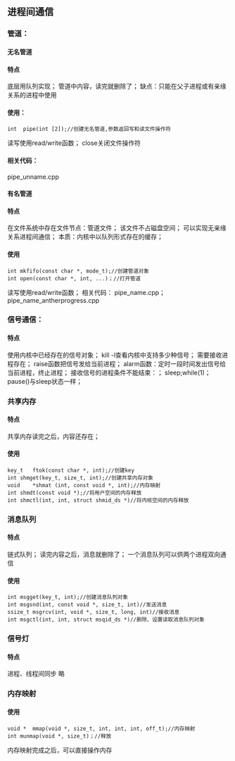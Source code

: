 ## 进程间通信

### 管道：
#### 无名管道
#### 特点
底层用队列实现；
管道中内容，读完就删除了；
缺点：只能在父子进程或有亲缘关系的进程中使用
#### 使用：
```
int	 pipe(int [2]);//创建无名管道,参数返回写和读文件操作符
```
读写使用read/write函数；
close关闭文件操作符
#### 相关代码：
pipe_unname.cpp
#### 有名管道
#### 特点
在文件系统中存在文件节点：管道文件；
该文件不占磁盘空间；
可以实现无亲缘关系进程间通信；
本质：内核中以队列形式存在的缓存；
#### 使用
```
int	mkfifo(const char *, mode_t);//创建管道对象
int	open(const char *, int, ...)；//打开管道
```
读写使用read/write函数；
相关代码：
pipe_name.cpp；
pipe_name_antherprogress.cpp

### 信号通信：
#### 特点
使用内核中已经存在的信号对象；
kill -l查看内核中支持多少种信号；
需要接收进程存在；
raise函数把信号发给当前进程；
alarm函数：定时一段时间发出信号给当前进程，终止进程；
接收信号的进程条件不能结束：；
sleep;while(1)；
pause()与sleep状态一样；
 
### 共享内存
#### 特点
共享内存读完之后，内容还存在；
#### 使用
```
key_t	ftok(const char *, int);//创建key
int	shmget(key_t, size_t, int);//创建共享内存对象
void	*shmat (int, const void *, int);//内存映射
int	shmdt(const void *);//将用户空间的内存释放
int	shmctl(int, int, struct shmid_ds *)//将内核空间的内存释放
```
### 消息队列
#### 特点
链式队列；
读完内容之后，消息就删除了；
一个消息队列可以供两个进程双向通信
#### 使用
```
int msgget(key_t, int);//创建消息队列对象
int msgsnd(int, const void *, size_t, int)//发送消息
ssize_t msgrcv(int, void *, size_t, long, int)//接收消息
int msgctl(int, int, struct msqid_ds *)//删除、设置读取消息队列对象
```
### 信号灯
#### 特点
进程、线程间同步
略

### 内存映射
#### 使用
```
void *	mmap(void *, size_t, int, int, int, off_t);//内存映射
int	munmap(void *, size_t)；//释放
```
内存映射完成之后，可以直接操作内存
 
 


